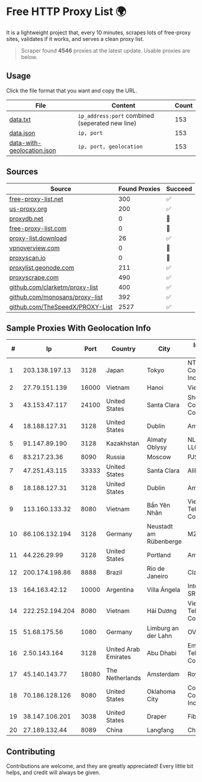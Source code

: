 
# Free HTTP Proxy List 🌍

It is a lightweight project that, every 10 minutes, scrapes lots of free-proxy sites, validates if it works, and serves a clean proxy list.


> Scraper found **4546** proxies at the latest update. Usable proxies are below.

## Usage

Click the file format that you want and copy the URL.


|File|Content|Count|
|----|-------|-----|
|[data.txt](https://raw.githubusercontent.com/themiralay/Proxy-List-World/master/data.txt)|`ip_address:port` combined (seperated new line)|153|
|[data.json](https://raw.githubusercontent.com/themiralay/Proxy-List-World/master/data.json)|`ip, port`|153|
|[data-with-geolocation.json](https://raw.githubusercontent.com/themiralay/Proxy-List-World/master/data-with-geolocation.json)|`ip, port, geolocation`|153|

## Sources

|Source|Found Proxies|Succeed|
|------|-------------|-------|
|[free-proxy-list.net](https://free-proxy-list.net)|300|✅|
|[us-proxy.org](https://www.us-proxy.org)|200|✅|
|[proxydb.net](http://proxydb.net)|0|🚫|
|[free-proxy-list.com](https://free-proxy-list.com/?page=&port=&type%5B%5D=http&type%5B%5D=https&up_time=0&search=Search)|0|🚫|
|[proxy-list.download](https://www.proxy-list.download/HTTP)|26|✅|
|[vpnoverview.com](https://vpnoverview.com/privacy/anonymous-browsing/free-proxy-servers)|0|🚫|
|[proxyscan.io](https://www.proxyscan.io)|0|🚫|
|[proxylist.geonode.com](https://proxylist.geonode.com/api/proxy-list?limit=300&page=1&sort_by=lastChecked&sort_type=desc&protocols=http,https)|211|✅|
|[proxyscrape.com](https://api.proxyscrape.com/v2/?request=displayproxies&protocol=http&timeout=10000&country=all&ssl=all&anonymity=all)|490|✅|
|[github.com/clarketm/proxy-list](https://raw.githubusercontent.com/clarketm/proxy-list/master/proxy-list-raw.txt)|400|✅|
|[github.com/monosans/proxy-list](https://raw.githubusercontent.com/monosans/proxy-list/main/proxies/http.txt)|392|✅|
|[github.com/TheSpeedX/PROXY-List](https://raw.githubusercontent.com/TheSpeedX/PROXY-List/master/http.txt)|2527|✅|


## Sample Proxies With Geolocation Info

|#|Ip|Port|Country|City|Internet Service Provider|
|-|--|----|-------|----|-------------------------|
|1|203.138.197.13|3128|Japan|Tokyo|NTT PC Communications, Inc.|
|2|27.79.151.139|16000|Vietnam|Hanoi|Viettel Corporation|
|3|43.153.47.117|24100|United States|Santa Clara|Shenzhen Tencent Computer Systems Company Limited|
|4|18.188.127.31|3128|United States|Dublin|Amazon.com, Inc.|
|5|91.147.89.190|3128|Kazakhstan|Almaty Oblysy|NLS Kazakhstan LLC|
|6|83.217.23.36|8090|Russia|Moscow|PJSC Rostelecom|
|7|47.251.43.115|33333|United States|Santa Clara|Alibaba Cloud LLC|
|8|18.188.127.31|3128|United States|Dublin|Amazon.com, Inc.|
|9|113.160.133.32|8080|Vietnam|Bẩn Yên Nhân|VietNam Post and Telecom Corporation|
|10|86.106.132.194|3128|Germany|Neustadt am Rübenberge|M247 Europe SRL|
|11|44.226.29.99|3128|United States|Portland|Amazon.com, Inc.|
|12|200.174.198.86|8888|Brazil|Rio de Janeiro|Claro S.A|
|13|164.163.42.12|10000|Argentina|Villa Ángela|Interret Villa Angela SRL|
|14|222.252.194.204|8080|Vietnam|Hải Dương|VietNam Post and Telecom Corporation|
|15|51.68.175.56|1080|Germany|Limburg an der Lahn|OVH SAS|
|16|2.50.143.164|3128|United Arab Emirates|Abu Dhabi|Emirates Telecommunications Corporation|
|17|45.140.143.77|18080|The Netherlands|Amsterdam|RoyaleHosting BV|
|18|70.186.128.126|8080|United States|Oklahoma City|Cox Communications Inc.|
|19|38.147.106.201|3038|United States|Draper|FiberState, LLC|
|20|27.189.132.44|8089|China|Langfang|Chinanet|



## Contributing

Contributions are welcome, and they are greatly appreciated! Every
little bit helps, and credit will always be given.

